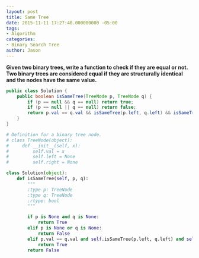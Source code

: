 ```yaml
---
layout: post
title: Same Tree
date: 2015-11-11 17:27:40.000000000 -05:00
tags:
- Algorithm
categories:
- Binary Search Tree
author: Jason
---
```

**Given two binary trees, write a function to check if they are equal or not. Two binary trees are considered equal if they are structurally identical and the nodes have the same value.**

``` java
public class Solution {
    public boolean isSameTree(TreeNode p, TreeNode q) {
        if (p == null && q == null) return true;
        if (p == null || q == null) return false;
        return p.val == q.val && isSameTree(p.left, q.left) && isSameTree(p.right, q.right);
    }
}
```

``` python
# Definition for a binary tree node.
# class TreeNode(object):
#     def __init__(self, x):
#         self.val = x
#         self.left = None
#         self.right = None

class Solution(object):
    def isSameTree(self, p, q):
        """
        :type p: TreeNode
        :type q: TreeNode
        :rtype: bool
        """

        if p is None and q is None:
            return True
        elif p is None or q is None:
            return False
        elif p.val == q.val and self.isSameTree(p.left, q.left) and self.isSameTree(p.right, q.right):
            return True
        return False
```
